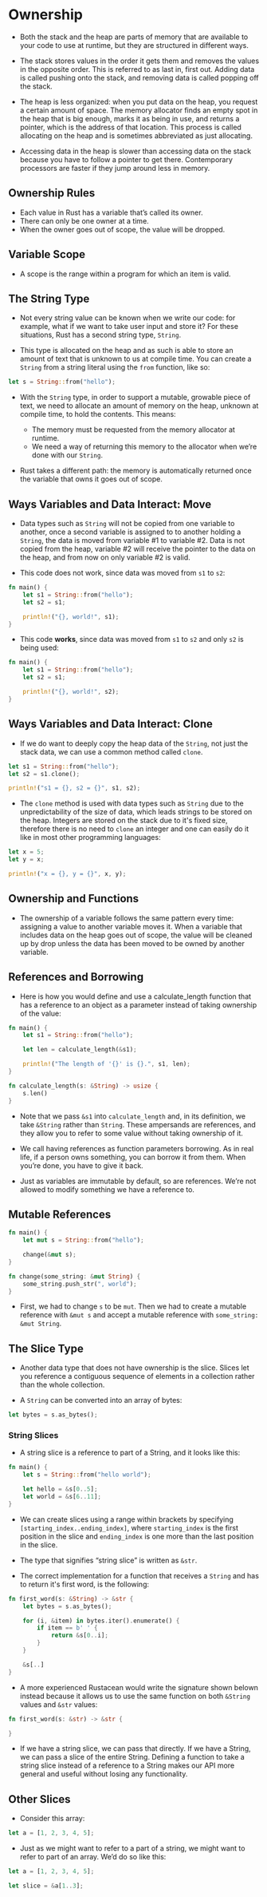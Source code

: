 # Ownership

- Both the stack and the heap are parts of memory that are available to your code to use at runtime, but they are structured in different ways.

- The stack stores values in the order it gets them and removes the values in the opposite order. This is referred to as last in, first out. Adding data is called pushing onto the stack, and removing data is called popping off the stack.

- The heap is less organized: when you put data on the heap, you request a certain amount of space. The memory allocator finds an empty spot in the heap that is big enough, marks it as being in use, and returns a pointer, which is the address of that location. This process is called allocating on the heap and is sometimes abbreviated as just allocating.  

- Accessing data in the heap is slower than accessing data on the stack because you have to follow a pointer to get there. Contemporary processors are faster if they jump around less in memory.

## Ownership Rules

- Each value in Rust has a variable that’s called its owner.
- There can only be one owner at a time.
- When the owner goes out of scope, the value will be dropped.

## Variable Scope

- A scope is the range within a program for which an item is valid.

## The String Type

- Not every string value can be known when we write our code: for example, what if we want to take user input and store it? For these situations, Rust has a second string type, `String`.

- This type is allocated on the heap and as such is able to store an amount of text that is unknown to us at compile time. You can create a `String` from a string literal using the `from` function, like so:

```rust
let s = String::from("hello");
```

- With the `String` type, in order to support a mutable, growable piece of text, we need to allocate an amount of memory on the heap, unknown at compile time, to hold the contents. This means:
  - The memory must be requested from the memory allocator at runtime.
  - We need a way of returning this memory to the allocator when we’re done with our `String`.

- Rust takes a different path: the memory is automatically returned once the variable that owns it goes out of scope.

## Ways Variables and Data Interact: **Move**

- Data types such as `String` will not be copied from one variable to another, once a second variable is assigned to to another holding a `String`, the data is moved from variable #1 to variable #2. Data is not copied from the heap, variable #2 will receive the pointer to the data on the heap, and from now on only variable #2 is valid.

- This code does not work, since data was moved from `s1` to `s2`:

```rust
fn main() {
    let s1 = String::from("hello");
    let s2 = s1;

    println!("{}, world!", s1);
}
```

- This code **works**, since data was moved from `s1` to `s2` and only `s2` is being used:

```rust
fn main() {
    let s1 = String::from("hello");
    let s2 = s1;

    println!("{}, world!", s2);
}
```

## Ways Variables and Data Interact: **Clone**

- If we do want to deeply copy the heap data of the `String`, not just the stack data, we can use a common method called `clone`.

```rust
let s1 = String::from("hello");
let s2 = s1.clone();

println!("s1 = {}, s2 = {}", s1, s2);
```

- The `clone` method is used with data types such as `String` due to the unpredictability of the size of data, which leads strings to be stored on the heap. Integers are stored on the stack due to it's fixed size, therefore there is no need to `clone` an integer and one can easily do it like in most other programming languages:

```rust
let x = 5;
let y = x;

println!("x = {}, y = {}", x, y);
```

## Ownership and Functions

- The ownership of a variable follows the same pattern every time: assigning a value to another variable moves it. When a variable that includes data on the heap goes out of scope, the value will be cleaned up by drop unless the data has been moved to be owned by another variable.

## References and Borrowing

- Here is how you would define and use a calculate_length function that has a reference to an object as a parameter instead of taking ownership of the value:

```rust
fn main() {
    let s1 = String::from("hello");

    let len = calculate_length(&s1);

    println!("The length of '{}' is {}.", s1, len);
}

fn calculate_length(s: &String) -> usize {
    s.len()
}
```

- Note that we pass `&s1` into `calculate_length` and, in its definition, we take `&String` rather than `String`. These ampersands are references, and they allow you to refer to some value without taking ownership of it.

- We call having references as function parameters borrowing. As in real life, if a person owns something, you can borrow it from them. When you’re done, you have to give it back.

- Just as variables are immutable by default, so are references. We’re not allowed to modify something we have a reference to.

## Mutable References

```rust
fn main() {
    let mut s = String::from("hello");

    change(&mut s);
}

fn change(some_string: &mut String) {
    some_string.push_str(", world");
}
```

- First, we had to change `s` to be `mut`. Then we had to create a mutable reference with `&mut s` and accept a mutable reference with `some_string: &mut String`.

## The Slice Type

- Another data type that does not have ownership is the slice. Slices let you reference a contiguous sequence of elements in a collection rather than the whole collection.

- A `String` can be converted into an array of bytes:

```rust
let bytes = s.as_bytes();
```

### String Slices

- A string slice is a reference to part of a String, and it looks like this:

```rust
fn main() {
    let s = String::from("hello world");

    let hello = &s[0..5];
    let world = &s[6..11];
}
```

- We can create slices using a range within brackets by specifying `[starting_index..ending_index]`, where `starting_index` is the first position in the slice and `ending_index` is one more than the last position in the slice.

- The type that signifies “string slice” is written as `&str`.

- The correct implementation for a function that receives a `String` and has to return it's first word, is the following:

```rust
fn first_word(s: &String) -> &str {
    let bytes = s.as_bytes();

    for (i, &item) in bytes.iter().enumerate() {
        if item == b' ' {
            return &s[0..i];
        }
    }

    &s[..]
}
```

- A more experienced Rustacean would write the signature shown belown instead because it allows us to use the same function on both `&String` values and `&str` values:

```rust
fn first_word(s: &str) -> &str {

}
```

- If we have a string slice, we can pass that directly. If we have a String, we can pass a slice of the entire String. Defining a function to take a string slice instead of a reference to a String makes our API more general and useful without losing any functionality.

## Other Slices

- Consider this array:

```rust
let a = [1, 2, 3, 4, 5];
```

- Just as we might want to refer to a part of a string, we might want to refer to part of an array. We’d do so like this:

```rust
let a = [1, 2, 3, 4, 5];

let slice = &a[1..3];
```
